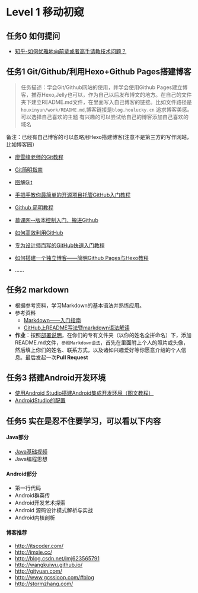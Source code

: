# Level 1 移动初窥

## 任务0 如何提问

+ [知乎-如何优雅地向前辈或者高手请教技术问题？][1]



## 任务1 Git/Github/利用Hexo+Github Pages搭建博客

> 任务描述：学会Git/Github网站的使用，并学会使用Github Pages建立博客，推荐Hexo,Jelly也可以，作为自己以后发布博文的地方。在自己的文件夹下建立README.md文件，在里面写入自己博客的链接。比如文件路径是`houxinyun/work/README.md`,博客链接是`blog.houlucky.cn`
> 追求博客美感。可以选择自己喜欢的主题
> 有兴趣的可以尝试给自己的博客添加自己喜欢的域名

备注：已经有自己博客的可以忽略用Hexo搭建博客(注意不是第三方的写作网站，比如博客园）

+ [廖雪峰老师的Git教程][3]
+ [Git简明指南][4]
+ [图解Git][5]
+ [手把手教你最简单的开源项目托管GitHub入门教程][6]
+ [Github 简明教程][7]
+ [慕课网--版本控制入门，搬进Github][8]
+ [如何高效利用GitHub][9]
+ [专为设计师而写的GitHub快速入门教程][10]
+ [如何搭建一个独立博客——简明Github Pages与Hexo教程][11]
+ ......





  [1]: https://www.zhihu.com/question/25464141
  [2]: http://www.zhangxinxu.com/wordpress/2015/05/how-to-ask-web-front-question/
  [3]: http://www.liaoxuefeng.com/wiki/0013739516305929606dd18361248578c67b8067c8c017b000/
  [4]: http://www.bootcss.com/p/git-guide/
  [5]: http://marklodato.github.io/visual-git-guide/index-zh-cn.html
  [6]: http://jingyan.baidu.com/article/f7ff0bfc7181492e27bb1360.html
  [7]: http://www.runoob.com/w3cnote/git-guide.html
  [8]: http://www.imooc.com/learn/390
  [9]: http://www.yangzhiping.com/tech/github.html
  [10]: http://www.ui.cn/detail/20957.html
  [11]: http://www.jianshu.com/p/05289a4bc8b2

## 任务2   markdown	
+ 根据参考资料，学习Markdown的基本语法并熟练应用。
+ 参考资料
	- [Markdown——入门指南](http://www.jianshu.com/p/1e402922ee32/)
	- [GitHub上README写法暨markdown语法解读](http://www.tuicool.com/articles/zIJrEjn)
+  **作业**：按照[部署说明](https://github.com/CQUPTBeeAndroid/Android-Study)，在你们的专有文件夹（以你的姓名全拼命名）下，添加README.md文件，`参照Markdown语法`，首先在里面附上个人的照片或头像，然后填上你们的姓名、联系方式，以及诸如兴趣爱好等你愿意介绍的个人信息。最后发起一次**Pull Request**  

## 任务3   搭建Android开发环境
- [使用Android Studio搭建Android集成开发环境（图文教程）](http://www.cnblogs.com/smyhvae/p/4022844.html)
- [AndroidStudio的配置](https://gold.xitu.io/entry/570b79f071cfe4005fa5cda5)


## 任务5   实在是忍不住要学习，可以看以下内容
#### Java部分
- [Java基础视频](http://study.163.com/course/introduction.htm?courseId=201001#/courseDetail)
- Java编程思想

#### Android部分
- 第一行代码
- Android群英传
- Android开发艺术探索
- Android 源码设计模式解析与实战
- Android内核剖析

#### 博客推荐
- http://itscoder.com/
- http://imxie.cc/
- http://blog.csdn.net/lmj623565791
- http://wangkuiwu.github.io/
- http://gityuan.com/
- http://www.gcssloop.com/#blog
- http://stormzhang.com/